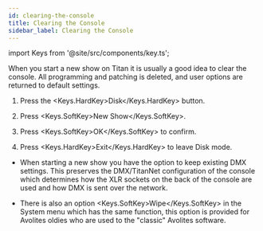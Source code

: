 ```yaml
---
id: clearing-the-console
title: Clearing the Console
sidebar_label: Clearing the Console
---
```


import Keys from '@site/src/components/key.ts';

When you start a new show on Titan it is usually a good idea to clear
the console. All programming and patching is deleted, and user options
are returned to default settings.

1. Press the <Keys.HardKey>Disk</Keys.HardKey> button.

2. Press <Keys.SoftKey>New Show</Keys.SoftKey>.

3. Press <Keys.SoftKey>OK</Keys.SoftKey> to confirm.

4. Press <Keys.HardKey>Exit</Keys.HardKey> to leave Disk mode.

-   When starting a new show you have the option to keep existing DMX
    settings. This preserves the DMX/TitanNet configuration of the
    console which determines how the XLR sockets on the back of the
    console are used and how DMX is sent over the network.

-   There is also an option <Keys.SoftKey>Wipe</Keys.SoftKey> in the System menu which has the
    same function, this option is provided for Avolites oldies who are
    used to the "classic" Avolites software.
